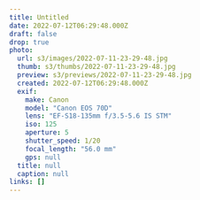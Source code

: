 ```yaml
---
title: Untitled
date: 2022-07-12T06:29:48.000Z
draft: false
drop: true
photo:
  url: s3/images/2022-07-11-23-29-48.jpg
  thumb: s3/thumbs/2022-07-11-23-29-48.jpg
  preview: s3/previews/2022-07-11-23-29-48.jpg
  created: 2022-07-12T06:29:48.000Z
  exif:
    make: Canon
    model: "Canon EOS 70D"
    lens: "EF-S18-135mm f/3.5-5.6 IS STM"
    iso: 125
    aperture: 5
    shutter_speed: 1/20
    focal_length: "56.0 mm"
    gps: null
  title: null
  caption: null
links: []
---
```

